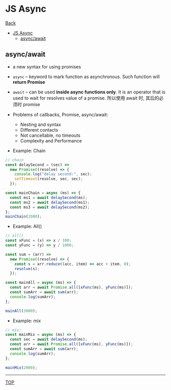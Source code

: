 # JS Async

[Back](../index.md)

- [JS Async](#js-async)
  - [async/await](#asyncawait)

## async/await

- a new syntax for using promises

- `async` – keyword to mark function as asynchronous. Such function will
  **return Promise**
- `await` – can be used **inside async functions only**. It is an operator that
  is used to wait for resolves value of a promise.
  所以使用 await 时, 其后的必须时 promise

- Problems of callbacks, Promise, async/await:

  - Nesting and syntax
  - Different contacts
  - Not cancellable, no timeouts
  - Complexity and Performance

- Example: Chain

```js
// chain
const delaySecond = (sec) =>
  new Promise((resolve) => {
    console.log("delay second:", sec);
    setTimeout(resolve, sec, sec);
  });

const mainChain = async (ms) => {
  const ms1 = await delaySecond(ms);
  const ms2 = await delaySecond(ms1);
  const ms3 = await delaySecond(ms2);
};
mainChain(2000);
```

- Example: All()

```js
// all()
const xFunc = (x) => x / 100;
const yFunc = (y) => y / 1000;

const sum = (arr) =>
  new Promise((resolve) => {
    const s = arr.reduce((acc, item) => acc + item, 0);
    resolve(s);
  });

const mainAll = async (ms) => {
  const arr = await Promise.all([xFunc(ms), yFunc(ms)]);
  const sumArr = await sum(arr);
  console.log(sumArr);
};

mainAll(3000);
```

- Example: mix

```js
// mix;
const mainMix = async (ms) => {
  const sec = await delaySecond(ms);
  const arr = await Promise.all([xFunc(ms), yFunc(ms)]);
  const sumArr = await sum(arr);
  console.log(sumArr);
};

mainMix(2000);
```

---

[TOP](#js-async)
